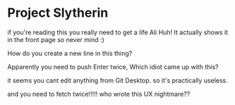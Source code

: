 # Project Slytherin
if you're reading this you really need to get a life Ali
Huh! It actually shows it in the front page so never mind :)

How do you create a new line in this thing?

Apparently you need to push Enter twice, Which idiot came up with this?

it seems you cant edit anything from Git Desktop. so it's practically useless.

and you need to fetch twice!!!!! who wrote this UX nightmare??
